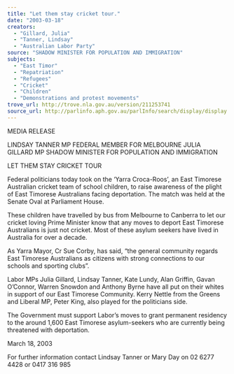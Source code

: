 ```yaml
---
title: "Let them stay cricket tour."
date: "2003-03-18"
creators:
  - "Gillard, Julia"
  - "Tanner, Lindsay"
  - "Australian Labor Party"
source: "SHADOW MINISTER FOR POPULATION AND IMMIGRATION"
subjects:
  - "East Timor"
  - "Repatriation"
  - "Refugees"
  - "Cricket"
  - "Children"
  - "Demonstrations and protest movements"
trove_url: http://trove.nla.gov.au/version/211253741
source_url: http://parlinfo.aph.gov.au/parlInfo/search/display/display.w3p;query=Id%3A%22media/pressrel/Y5U86%22
---
```


 

 MEDIA RELEASE   

 LINDSAY TANNER MP  FEDERAL MEMBER FOR MELBOURNE  JULIA GILLARD MP  SHADOW MINISTER FOR POPULATION AND IMMIGRATION   

 

 LET THEM STAY CRICKET TOUR   

 

 Federal  politicians  today  took  on  the  ‘Yarra  Croca-Roos’,  an  East   Timorese Australian cricket team of school children, to raise awareness  of the plight of East Timorese Australians facing deportation. The match  was held at the Senate Oval at Parliament House.   

 These  children  have  travelled  by  bus  from  Melbourne  to  Canberra  to   let our cricket loving Prime Minister know that any moves to deport East  Timorese  Australians  is  just  not  cricket.  Most  of  these  asylum  seekers   have lived in Australia for over a decade.   

 As  Yarra  Mayor,  Cr  Sue  Corby,  has  said,  “the  general  community   regards East Timorese Australians as citizens with strong connections to  our schools and sporting clubs”.   

 Labor MPs Julia Gillard, Lindsay Tanner, Kate Lundy, Alan Griffin, Gavan  O’Connor,  Warren  Snowdon  and  Anthony  Byrne  have  all  put  on  their   whites in support of our East Timorese Community. Kerry Nettle from the  Greens and Liberal MP, Peter King, also played for the politicians side.   

 The  Government  must  support  Labor’s  moves  to  grant  permanent   residency  to  the  around  1,600  East  Timorese  asylum-seekers  who  are   currently being threatened with deportation.     

 

 March 18, 2003   

 For further information contact Lindsay Tanner or Mary Day on   02 6277 4428 or 0417 316 985 

